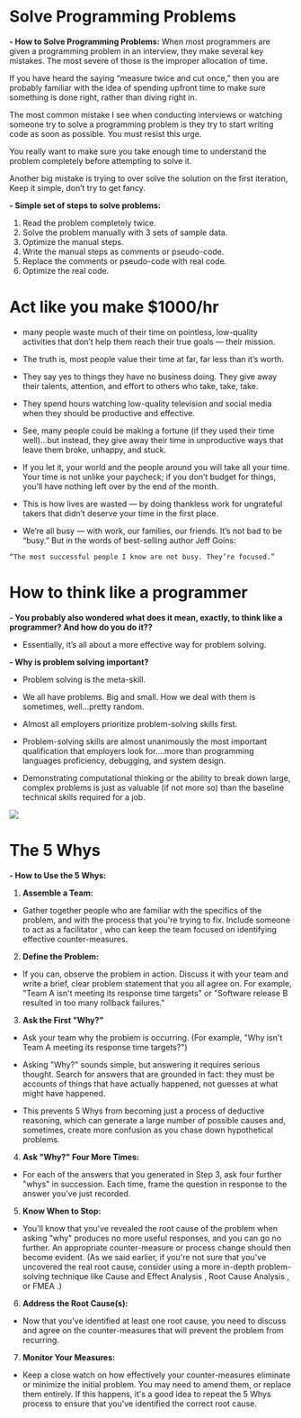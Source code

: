 # Solve Programming Problems

**- How to Solve Programming Problems:** 
When most programmers are given a programming problem in an interview, they make several key mistakes.  The most severe of those is the improper allocation of time.  

If you have heard the saying “measure twice and cut once,” then you are probably familiar with the idea of spending upfront time to make sure something is done right, rather than diving right in.  

The most common mistake I see when conducting interviews or watching someone try to solve a programming problem is they try to start writing code as soon as possible.
You must resist this urge.  

You really want to make sure you take enough time to understand the problem completely before attempting to solve it.    

Another big mistake is trying to over solve the solution on the first iteration, Keep it simple, don’t try to get fancy.

**- Simple set of steps to solve problems:**  
1. Read the problem completely twice.
2. Solve the problem manually with 3 sets of sample data.
3. Optimize the manual steps.
4. Write the manual steps as comments or pseudo-code.
5. Replace the comments or pseudo-code with real code.
6. Optimize the real code.


     
# Act like you make $1000/hr

- many people waste much of their time on pointless, low-quality activities that don’t help them reach their true goals — their mission.  

- The truth is, most people value their time at far, far less than it’s worth.  

- They say yes to things they have no business doing. They give away their talents, attention, and effort to others who take, take, take.  

- They spend hours watching low-quality television and social media when they should be productive and effective.

- See, many people could be making a fortune (if they used their time well)…but instead, they give away their time in unproductive ways that leave them broke, unhappy, and stuck.

- If you let it, your world and the people around you will take all your time. Your time is not unlike your paycheck; if you don’t budget for things, you’ll have nothing left over by the end of the month.  

- This is how lives are wasted — by doing thankless work for ungrateful takers that didn’t deserve your time in the first place.  

- We’re all busy — with work, our families, our friends. It’s not bad to be “busy.” But in the words of best-selling author Jeff Goins:  

`“The most successful people I know are not busy. They’re focused.”`


# How to think like a programmer

**- You probably also wondered what does it mean, exactly, to think like a programmer? And how do you do it??** 

 - Essentially, it’s all about a more effective way for problem solving.

**- Why is problem solving important?**  

- Problem solving is the meta-skill.  

- We all have problems. Big and small. How we deal with them is sometimes, well…pretty random.  

- Almost all employers prioritize problem-solving skills first.  

- Problem-solving skills are almost unanimously the most important qualification that employers look for….more than programming languages proficiency, debugging, and system design.  

- Demonstrating computational thinking or the ability to break down large, complex problems is just as valuable (if not more so) than the baseline technical skills required for a job.  

![](https://slidetodoc.com/presentation_image/2372945eb599172fc81d0895c64ea1b7/image-6.jpg)


# The 5 Whys

**- How to Use the 5 Whys:**

1. **Assemble a Team:** 
- Gather together people who are familiar with the specifics of the problem, and with the process that you're trying to fix. Include someone to act as a facilitator , who can keep the team focused on identifying effective counter-measures.

2. **Define the Problem:** 
- If you can, observe the problem in action. Discuss it with your team and write a brief, clear problem statement that you all agree on. For example, "Team A isn't meeting its response time targets" or "Software release B resulted in too many rollback failures."  

3. **Ask the First "Why?"** 
- Ask your team why the problem is occurring. (For example, "Why isn't Team A meeting its response time targets?")

- Asking "Why?" sounds simple, but answering it requires serious thought. Search for answers that are grounded in fact: they must be accounts of things that have actually happened, not guesses at what might have happened.

- This prevents 5 Whys from becoming just a process of deductive reasoning, which can generate a large number of possible causes and, sometimes, create more confusion as you chase down hypothetical problems.

4. **Ask "Why?" Four More Times:** 
- For each of the answers that you generated in Step 3, ask four further "whys" in succession. Each time, frame the question in response to the answer you've just recorded. 

5. **Know When to Stop:** 
- You'll know that you've revealed the root cause of the problem when asking "why" produces no more useful responses, and you can go no further. An appropriate counter-measure or process change should then become evident. (As we said earlier, if you're not sure that you've uncovered the real root cause, consider using a more in-depth problem-solving technique like Cause and Effect Analysis , Root Cause Analysis , or FMEA .)

6. **Address the Root Cause(s):**
 - Now that you've identified at least one root cause, you need to discuss and agree on the counter-measures that will prevent the problem from recurring.

 7. **Monitor Your Measures:**
 - Keep a close watch on how effectively your counter-measures eliminate or minimize the initial problem. You may need to amend them, or replace them entirely. If this happens, it's a good idea to repeat the 5 Whys process to ensure that you've identified the correct root cause.

 